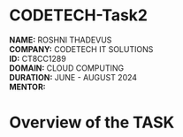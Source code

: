 # CODETECH-Task2


**NAME:** ROSHNI THADEVUS  
**COMPANY:** CODETECH IT SOLUTIONS  
**ID:** CT8CC1289  
**DOMAIN:** CLOUD COMPUTING  
**DURATION:** JUNE - AUGUST 2024  
**MENTOR:**   

# **Overview of the TASK**  


